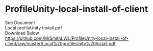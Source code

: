 # ProfileUnity-local-install-of-client
See Document<br>
Local profileUnity Install.pdf<br>
Download Below<br>
https://github.com/MrSmithLWL/ProfileUnity-local-install-of-client/raw/master/Local%20profileUnity%20Install.pdf

